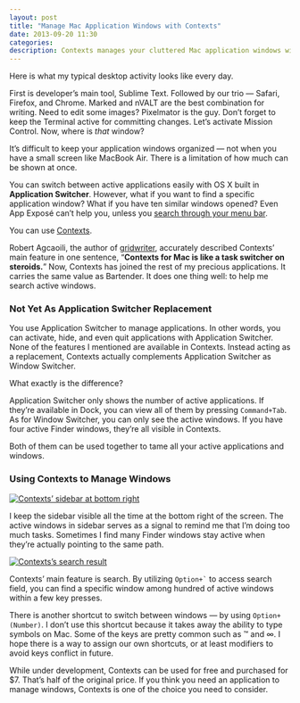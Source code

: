 ```yaml
---
layout: post
title: "Manage Mac Application Windows with Contexts"
date: 2013-09-20 11:30
categories: 
description: Contexts manages your cluttered Mac application windows with the powerful search feature. Use it together with Application Switcher to tame all windows.
---
```


Here is what my typical desktop activity looks like every day.

First is developer’s main tool, Sublime Text. Followed by our trio — Safari, Firefox, and Chrome. Marked and nVALT are the best combination for writing. Need to edit some images? Pixelmator is the guy. Don’t forget to keep the Terminal active for committing changes. Let’s activate Mission Control. Now, where is _that_ window?

It’s difficult to keep your application windows organized — not when you have a small screen like MacBook Air. There is a limitation of how much can be shown at once.

You can switch between active applications easily with OS X built in **Application Switcher**. However, what if you want to find a specific application window? What if you have ten similar windows opened? Even App Exposé can’t help you, unless you [search through your menu bar][1].

You can use [Contexts][2].

Robert Agcaoili, the author of [gridwriter][3], accurately described Contexts’ main feature in one sentence, “**Contexts for Mac is like a task switcher on steroids.**”  Now, Contexts has joined the rest of my precious applications. It carries the same value as Bartender. It does one thing well: to help me search active windows.

### Not Yet As Application Switcher Replacement
You use Application Switcher to manage applications. In other words, you can activate, hide, and even quit applications with Application Switcher. None of the features I mentioned are available in Contexts. Instead acting as a replacement, Contexts actually complements Application Switcher as Window Switcher.

What exactly is the difference?

Application Switcher only shows the number of active applications. If they’re available in Dock, you can view all of them by pressing `Command+Tab`. As for Window Switcher, you can only see the active windows. If you have four active Finder windows, they’re all visible in Contexts.

Both of them can be used together to tame all your active applications and windows.

### Using Contexts to Manage Windows

[ ![Contexts’ sidebar at bottom right][A1] ](http://images.sayzlim.net/2013/09/contexts_sidebar.jpg "Contexts’s sidebar shows active application wndows")

[A1]: http://images.sayzlim.net/2013/09/contexts_sidebar.jpg "Contexts’s sidebar shows active application wndows"

I keep the sidebar visible all the time at the bottom right of the screen. The active windows in sidebar serves as a signal to remind me that I’m doing too much tasks. Sometimes I find many Finder windows stay active when they’re actually pointing to the same path.

[ ![Contexts’s search result][A2] ](http://images.sayzlim.net/2013/09/contexts_search.jpg "Use Contexts Search to filter result")

[A2]: http://images.sayzlim.net/2013/09/contexts_search.jpg "Use Contexts Search to filter result"

Contexts’ main feature is search. By utilizing <code>Option+`</code> to access search field, you can find a specific window among hundred of active windows within a few key presses.

There is another shortcut to switch between windows — by using `Option+(Number)`. I don’t use this shortcut because it takes away the ability to type symbols on Mac. Some of the keys are pretty common such as ™ and ∞. I hope there is a way to assign our own shortcuts, or at least modifiers to avoid keys conflict in future.

While under development, Contexts can be used for free and purchased for $7. That’s half of the original price. If you think you need an application to manage windows, Contexts is one of the choice you need to consider.

[1]: http://sayzlim.net/effective-menu-bar-search-workflow "sayzlim.net: Effective Menu Bar Search Workflow"
[2]: http://contextsformac.com/ "Contexts for Mac"
[3]: http://gridwriter.com/2013/09/12/contexts-for-mac/ "Contexts for Mac | gridwriter"